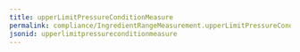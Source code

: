 ```yaml
---
title: upperLimitPressureConditionMeasure
permalink: compliance/IngredientRangeMeasurement.upperLimitPressureConditionMeasure.html
jsonid: upperlimitpressureconditionmeasure
---
```

